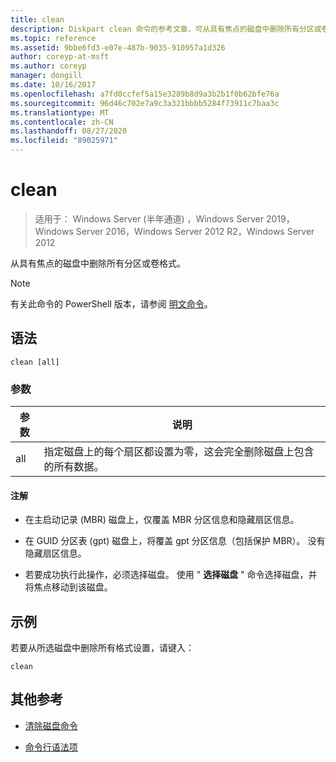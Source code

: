 ```yaml
---
title: clean
description: Diskpart clean 命令的参考文章，可从具有焦点的磁盘中删除所有分区或卷格式。
ms.topic: reference
ms.assetid: 9bbe6fd3-e07e-487b-9035-910957a1d326
author: coreyp-at-msft
ms.author: coreyp
manager: dongill
ms.date: 10/16/2017
ms.openlocfilehash: a7fd0ccfef5a15e3289b8d9a3b2b1f0b62bfe76a
ms.sourcegitcommit: 96d46c702e7a9c3a321bbbb5284f73911c7baa3c
ms.translationtype: MT
ms.contentlocale: zh-CN
ms.lasthandoff: 08/27/2020
ms.locfileid: "89025971"
---
```

# <a name="clean"></a>clean

> 适用于： Windows Server (半年通道) ，Windows Server 2019，Windows Server 2016，Windows Server 2012 R2，Windows Server 2012

从具有焦点的磁盘中删除所有分区或卷格式。

>[!NOTE]
> 有关此命令的 PowerShell 版本，请参阅 [明文命令](/powershell/module/storage/clear-disk)。

## <a name="syntax"></a>语法

```
clean [all]
```

### <a name="parameters"></a>参数

| 参数 | 说明 |
| --------- | ----------- |
| all | 指定磁盘上的每个扇区都设置为零，这会完全删除磁盘上包含的所有数据。 |

#### <a name="remarks"></a>注解

- 在主启动记录 (MBR) 磁盘上，仅覆盖 MBR 分区信息和隐藏扇区信息。

- 在 GUID 分区表 (gpt) 磁盘上，将覆盖 gpt 分区信息（包括保护 MBR）。 没有隐藏扇区信息。

- 若要成功执行此操作，必须选择磁盘。 使用 " **选择磁盘** " 命令选择磁盘，并将焦点移动到该磁盘。

## <a name="examples"></a>示例

若要从所选磁盘中删除所有格式设置，请键入：

```
clean
```

## <a name="additional-references"></a>其他参考

- [清除磁盘命令](/powershell/module/storage/clear-disk)

- [命令行语法项](command-line-syntax-key.md)
